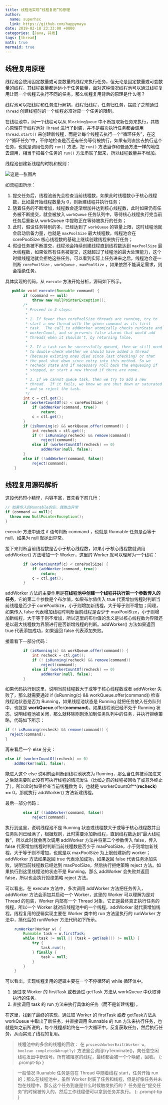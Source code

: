 ```yaml
---
title: 线程池实现“线程复用”的原理
author:
  name: superhsc
  link: https://github.com/happymaya
date: 2019-02-18 23:33:00 +0800
categories: [Java, 并发]
tags: [thread]
math: true
mermaid: true
---
```

## 线程复用原理

线程池会使用固定数量或可变数量的线程来执行任务，但无论是固定数量或可变数量的线程，其线程数量都远远小于任务数量，面对这种情况线程池可以通过线程复用让同一个线程去执行不同的任务，那么线程复用背后的原理是什么呢？

线程池可以把线程和任务进行解耦，线程归线程，任务归任务，摆脱了之前通过 `Thread` 创建线程时的一个线程必须对应一个任务的限制。

在线程池中，同一个线程可以从 `BlockingQueue` 中不断提取新任务来执行，其核心原理在于线程池对 `Thread` 进行了封装，并不是每次执行任务都会调用 `Thread.start()` 来创建新线程，而是让每个线程去执行一个“循环任务”，在这个“循环任务”中，不停地检查是否还有任务等待被执行，如果有则直接去执行这个任务，也就是调用任务的 `run()` 方法，把 `run()` 方法当作和普通方法一样的地位去调用，相当于把每个任务的 `run()` 方法串联了起来，所以线程数量并不增加。

线程池创建新线程的时机和规则：

![这是一张图片](https://images.happymaya.cn/assert/java/thread/java-thread-pool-params-2.png)

如流程图所示：
1. 提交任务后，线程池首先会检查当前线程数，如果此时线程数小于核心线程数，比如最开始线程数量为 0，则新建线程并执行任务；
2. 随着任务的不断增加，线程数会逐渐增加并达到核心线程数，此时如果仍有任务被不断提交，就会被放入 `workQueue` 任务队列中，等待核心线程执行完当前任务后重新从 workQueue 中提取正在等待被执行的任务；
3. 此时，假设任务特别的多，已经达到了 `workQueue` 的容量上限，这时线程池就会启动后备力量，也就是 `maxPoolSize` 最大线程数，线程池会在 corePoolSize 核心线程数的基础上继续创建线程来执行任务；
4. 假设任务被不断提交，线程池会持续创建线程直到线程数达到 `maxPoolSize` 最大线程数，如果依然有任务被提交，这就超过了线程池的最大处理能力，这个时候线程池就会拒绝这些任务。可以看到实际上任务进来之后，线程池会逐一判断 `corePoolSize` `、workQueue` `、maxPoolSize` ，如果依然不能满足需求，则会拒绝任务。

具体实现的代码，从 `execute` 方法开始分析，源码如下所示。

```java
   public void execute(Runnable command) {
        if (command == null)
            throw new NullPointerException();
        /*
         * Proceed in 3 steps:
         *
         * 1. If fewer than corePoolSize threads are running, try to
         * start a new thread with the given command as its first
         * task.  The call to addWorker atomically checks runState and
         * workerCount, and so prevents false alarms that would add
         * threads when it shouldn't, by returning false.
         *
         * 2. If a task can be successfully queued, then we still need
         * to double-check whether we should have added a thread
         * (because existing ones died since last checking) or that
         * the pool shut down since entry into this method. So we
         * recheck state and if necessary roll back the enqueuing if
         * stopped, or start a new thread if there are none.
         *
         * 3. If we cannot queue task, then we try to add a new
         * thread.  If it fails, we know we are shut down or saturated
         * and so reject the task.
         */
        int c = ctl.get();
        if (workerCountOf(c) < corePoolSize) {
            if (addWorker(command, true))
                return;
            c = ctl.get();
        }
        if (isRunning(c) && workQueue.offer(command)) {
            int recheck = ctl.get();
            if (! isRunning(recheck) && remove(command))
                reject(command);
            else if (workerCountOf(recheck) == 0)
                addWorker(null, false);
        }
        else if (!addWorker(command, false))
            reject(command);
    }
```

## 线程复用源码解析

这段代码短小精悍，内容丰富，首先看下前几行：

```java
// 如果传入的Runnable的空，就抛出异常
if (command == null){
  throw new NullPointerException();
}
```

execute 方法中通过 if 语句判断 command ，也就是  Runnable 任务是否等于 null，如果为 null 就抛出异常。

接下来判断当前线程数是否小于核心线程数，如果小于核心线程数就调用 addWorker() 方法增加一个 Worker，这里的 Worker 就可以理解为一个线程：

```java
        if (workerCountOf(c) < corePoolSize) {
            if (addWorker(command, true))
                return;
            c = ctl.get();
        }
```

addWorker 方法的主要作用是**在线程池中创建一个线程并执行第一个参数传入的任务**，它的第二个参数是个布尔值，如果布尔值传入 true 代表增加线程时判断当前线程是否少于 corePoolSize，小于则增加新线程，大于等于则不增加；同理，如果传入 false 代表增加线程时判断当前线程是否少于 maxPoolSize，小于则增加新线程，大于等于则不增加，所以这里的布尔值的含义是以核心线程数为界限还是以最大线程数为界限进行是否新增线程的判断。addWorker() 方法如果返回 true 代表添加成功，如果返回 false 代表添加失败。

接着看下一部分代码：

```java
        if (isRunning(c) && workQueue.offer(command)) {
            int recheck = ctl.get();
            if (! isRunning(recheck) && remove(command))
                reject(command);
            else if (workerCountOf(recheck) == 0)
                addWorker(null, false);
        }
```

如果代码执行到这里，说明当前线程数大于或等于核心线程数或者 addWorker 失败了，那么就需要通过 if (isRunning(c) && workQueue.offer(command)) 检查线程池状态是否为 Running，如果线程池状态是 Running 就把任务放入任务队列中，也就是 **workQueue**.offer(**command**)。如果线程池已经不处于 Running 状态，说明线程池被关闭，那么就移除刚刚添加到任务队列中的任务，并执行拒绝策略，代码如下所示：

```java
if (! isRunning(recheck) && remove(command)) {
  reject(command);
}
```

再来看后一个 else 分支：

```java
else if (workerCountOf(recheck) == 0) 
    addWorker(null, false);
```

能进入这个 else 说明前面判断到线程池状态为 Running，那么当任务被添加进来之后就需要防止没有可执行线程的情况发生（比如之前的线程被回收了或意外终止了），所以此时如果检查当前线程数为 0，也就是 workerCountOf**(**recheck**) == 0，那就执行 addWorker() 方法新建线程。

最后一部分代码：

```java
        else if (!addWorker(command, false))
            reject(command);
```

执行到这里，说明线程池不是 Running 状态或线程数大于或等于核心线程数并且任务队列已经满了，根据规则，此时需要添加新线程，直到线程数达到“最大线程数”，所以此时就会再次调用 addWorker 方法并将第二个参数传入 false，传入 false 代表增加线程时判断当前线程数是否少于 maxPoolSize，小于则增加新线程，大于等于则不增加，也就是以 maxPoolSize 为上限创建新的 worker；addWorker 方法如果返回 true 代表添加成功，如果返回 false 代表任务添加失败，说明当前线程数已经达到 maxPoolSize，然后执行拒绝策略 reject 方法。如果执行到这里线程池的状态不是 Running，那么 addWorker 会失败并返回 false，所以也会执行拒绝策略 reject 方法。

可以看出，在 execute 方法中，多次调用 addWorker 方法把任务传入，addWorker 方法会添加并启动一个 Worker，这里的 Worker 可以理解为是对 Thread 的包装，Worker 内部有一个 Thread 对象，它正是最终真正执行任务的线程，所以一个 Worker 就对应线程池中的一个线程，addWorker 就代表增加线程。线程复用的逻辑实现主要在 Worker 类中的 run 方法里执行的 runWorker 方法中，简化后的 runWorker 方法代码如下所示。

```java
    runWorker(Worker w) {
        Runnable task = w.firstTask;
        while (task != null || (task = getTask()) != null) {
            try {
                task.run();
            } finally {
                task = null;
            }
        }
    }
```

可以看出，实现线程复用的逻辑主要在一个不停循环的 while 循环体中。
1. 通过取 Worker 的 firstTask 或者通过 getTask 方法从 workQueue 中获取待执行的任务。
2. 直接调用 task 的 run 方法来执行具体的任务（而不是新建线程）。

在这里，找到了最终的实现，通过取 Worker 的 firstTask 或者 getTask方法从 workQueue 中取出了新任务，并直接调用 Runnable 的 run 方法来执行任务，也就是如之前所说的，每个线程都始终在一个大循环中，反复获取任务，然后执行任务，从而实现了线程的复用。



> 线程池中的多余的线程的回收：
  在 `processWorkerExit(Worker w, boolean completedAbruptly)` 方法里会调用tryTerminate()，向任意空闲线程发出中断信号。所有被阻塞的线程，最终都会被一个个唤醒，回收。
{: .prompt-tip }


> 一般情况 Ruanable 任务是包在 Thread 中随着线程 start，任务开始 run 的；那么在线程池中，虽然 Worker 封装了任务和线程，但是好像任务并未包在线程中，那么这个任务到底是什么时候触发执行的？
> 任务是在“提交任务”的时候被传入的，然后工作线程便可以拿到任务并执行。
{: .prompt-tip }
